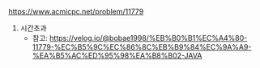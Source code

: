 https://www.acmicpc.net/problem/11779

1. 시간초과
    - 참고: https://velog.io/@bobae1998/%EB%B0%B1%EC%A4%80-11779-%EC%B5%9C%EC%86%8C%EB%B9%84%EC%9A%A9-%EA%B5%AC%ED%95%98%EA%B8%B02-JAVA
